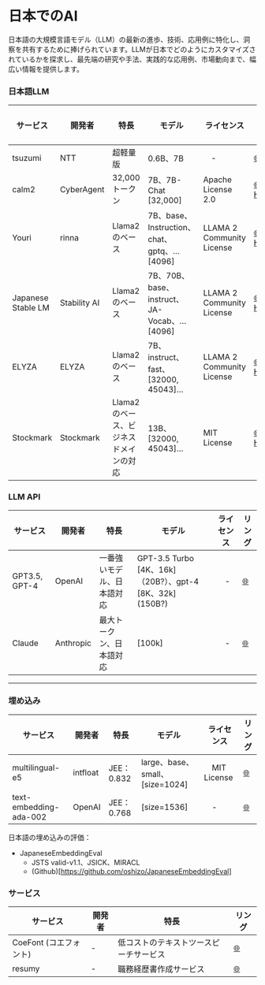 # 日本でのAI

日本語の大規模言語モデル（LLM）の最新の進歩、技術、応用例に特化し、洞察を共有するために捧げられています。LLMが日本でどのようにカスタマイズされているかを探求し、最先端の研究や手法、実践的な応用例、市場動向まで、幅広い情報を提供します。

### 日本語LLM

| **サービス** | **開発者** | **特長** | モデル |ライセンス | **リング** |
|-----|-----|-----|-----|-----|-----|
| tsuzumi | NTT | 超軽量版 | 0.6B、7B |　- | [🌐](https://group.ntt/jp/magazine/blog/tsuzumi/) |
| calm2 | CyberAgent | 32,000トークン| 7B、7B-Chat [32,000] | Apache License 2.0 | [🌐](https://group.ntt/jp/magazine/blog/tsuzumi/)　[HF](https://huggingface.co/cyberagent) |
| Youri | rinna | Llama2のベース | 7B、base、Instruction、chat、gptq、… [4096] | LLAMA 2 Community License | [🌐](https://rinna.co.jp/news/2023/10/20231031.html)　[HF](https://huggingface.co/rinna) |
| Japanese Stable LM | Stability AI | Llama2のベース | 7B、70B、base、instruct、JA-Vocab、… [4096] | LLAMA 2 Community License | [🌐](https://ja.stability.ai/blog/japanese-stable-lm-beta)　[HF](https://huggingface.co/collections/stabilityai/japanese-stable-lm-654063a381a8731a1c0f13cc) |
| ELYZA | ELYZA | Llama2のベース | 7B、instruct、fast、[32000, 45043]… | LLAMA 2 Community License | [🌐](https://zenn.dev/elyza/articles/2fd451c944649d)　[HF](https://huggingface.co/elyza) |
| Stockmark | Stockmark | Llama2のベース、ビジネスドメインの対応 | 13B、[32000, 45043]… | MIT License | [🌐](https://weel.co.jp/media/stockmark-13b)　[HF](https://huggingface.co/stockmark/stockmark-13b) |

### LLM API

| **サービス** | **開発者** | **特長** | モデル |ライセンス | **リング** |
|-----|-----|-----|-----|-----|-----|
| GPT3.5, GPT-4 | OpenAI | 一番強いモデル、日本語対応 | GPT-3.5 Turbo [4K、16k]（20B?）、gpt-4 [8K、32k]　(150B?) |　- | [🌐](https://group.ntt/jp/magazine/blog/tsuzumi/) |
| Claude | Anthropic | 最大トークン、日本語対応 | [100k] |　- | [🌐](https://www.anthropic.com/index/claude-2) |

----

### 埋め込み

| **サービス** | **開発者** | **特長** | モデル |ライセンス | **リング** |
|-----|-----|-----|-----|-----|-----|
| multilingual-e5 | intfloat |  JEE：0.832 | large、base、small、 [size=1024] |　MIT License​ | [🌐](https://group.ntt/jp/magazine/blog/tsuzumi/) |
| text-embedding-ada-002 | OpenAI |  JEE：0.768 |  [size=1536] |　- | [🌐](https://platform.openai.com/docs/guides/embeddings/what-are-embeddings) |

日本語の埋め込みの評価：
- JapaneseEmbeddingEval
  - JSTS valid-v1.1、JSICK、MIRACL	
  - (Github)[https://github.com/oshizo/JapaneseEmbeddingEval] 


### サービス

| **サービス** | **開発者** | **特長** | **リング** |
|-----|-----|-----|-----|
| CoeFont (コエフォント) | - | 低コストのテキストツースピーチサービス | [🌐](https://esg.coefont.cloud/) |
| resumy | - | 職務経歴書作成サービス | [🌐](https://www.resumy.ai/) |
